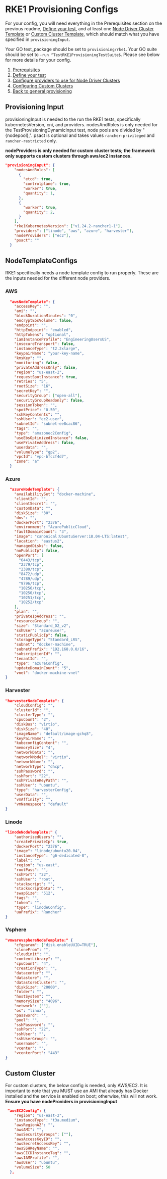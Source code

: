 
# RKE1 Provisioning Configs

For your config, you will need everything in the Prerequisites section on the previous readme, [Define your test](#Provisioning-Input), and at least one [Node Driver Cluster Template](#NodeTemplateConfigs) or [Custom Cluster Template](#Custom-Cluster), which should match what you have specified in `provisioningInput`. 

Your GO test_package should be set to `provisioning/rke1`.
Your GO suite should be set to `-run ^TestRKE1ProvisioningTestSuite$`.
Please see below for more details for your config. 

1. [Prerequisites](../README.md)
2. [Define your test](#Provisioning-Input)
3. [Configure providers to use for Node Driver Clusters](#NodeTemplateConfigs)
4. [Configuring Custom Clusters](#Custom-Cluster)
5. [Back to general provisioning](../README.md)

## Provisioning Input
provisioningInput is needed to the run the RKE1 tests, specifically kubernetesVersion, cni, and providers. nodesAndRoles is only needed for the TestProvisioningDynamicInput test, node pools are divided by "{nodepool},". psact is optional and takes values `rancher-privileged` and `rancher-restricted` only.

**nodeProviders is only needed for custom cluster tests; the framework only supports custom clusters through aws/ec2 instances.**

```json
"provisioningInput": {
    "nodesAndRoles": [ 
      {
        "etcd": true,
        "controlplane": true,
        "worker": true,
        "quantity": 1,
      },
      {
        "worker": true,
        "quantity": 2,
      }
    ],
    "rke1KubernetesVersion": ["v1.24.2-rancher1-1"],
    "providers": ["linode", "aws", "azure", "harvester"],
    "nodeProviders": ["ec2"],
    "psact": ""
  }
```

## NodeTemplateConfigs
RKE1 specifically needs a node template config to run properly. These are the inputs needed for the different node providers.

### AWS
```json
  "awsNodeTemplate": {
    "accessKey": "",
    "ami": "",
    "blockDurationMinutes": "0",
    "encryptEbsVolume": false,
    "endpoint": "",
    "httpEndpoint": "enabled",
    "httpTokens": "optional",
    "iamInstanceProfile": "EngineeringUsersUS",
    "insecureTransport": false,
    "instanceType": "t2.2xlarge",
    "keypairName": "your-key-name",
    "kmsKey": "",
    "monitoring": false,
    "privateAddressOnly": false,
    "region": "us-east-2",
    "requestSpotInstance": true,
    "retries": "5",
    "rootSize": "16",
    "secretKey": "",
    "securityGroup": ["open-all"],
    "securityGroupReadonly": false,
    "sessionToken": "",
    "spotPrice": "0.50",
    "sshKeyContents": "",
    "sshUser": "ec2-user",
    "subnetId": "subnet-ee8cac86",
    "tags": "",
    "type": "amazonec2Config",
    "useEbsOptimizedInstance": false,
    "usePrivateAddress": false,
    "userdata": "",
    "volumeType": "gp2",
    "vpcId": "vpc-bfccf4d7",
    "zone": "a"
  }
```

### Azure
```json
  "azureNodeTemplate": {
    "availabilitySet": "docker-machine",
    "clientId": "",
    "clientSecret": "",
    "customData": "",
    "diskSize": "30",
    "dns": "",
    "dockerPort": "2376",
    "environment": "AzurePublicCloud",
    "faultDomainCount": "3",
    "image": "canonical:UbuntuServer:18.04-LTS:latest",
    "location": "eastus2",
    "managedDisks": false,
    "noPublicIp": false,
    "openPort": [
      "6443/tcp",
      "2379/tcp",
      "2380/tcp",
      "8472/udp",
      "4789/udp",
      "9796/tcp",
      "10256/tcp",
      "10250/tcp",
      "10251/tcp",
      "10252/tcp"
    ],
    "plan": "",
    "privateIpAddress": "",
    "resourceGroup": "",
    "size": "Standard_D2_v2",
    "sshUser": "azureuser",
    "staticPublicIp": false,
    "storageType": "Standard_LRS",
    "subnet": "docker-machine",
    "subnetPrefix": "192.168.0.0/16",
    "subscriptionId": "",
    "tenantId": "",
    "type": "azureConfig",
    "updateDomainCount": "5",
    "vnet": "docker-machine-vnet"
}
```

### Harvester
```json
"harvesterNodeTemplate": {
    "cloudConfig": "",
    "clusterId": "",
    "clusterType": "",
    "cpuCount": "2",
    "diskBus": "virtio",
    "diskSize": "40",
    "imageName": "default/image-gchq8",
    "keyPairName": "",
    "kubeconfigContent": "",
    "memorySize": "4",
    "networkData": "",
    "networkModel": "virtio",
    "networkName": "",
    "networkType": "dhcp",
    "sshPassword": "",
    "sshPort": "22",
    "sshPrivateKeyPath": "",
    "sshUser": "ubuntu",
    "type": "harvesterConfig",
    "userData": "",
    "vmAffinity": "",
    "vmNamespace": "default"
}
```

### Linode
```json
"linodeNodeTemplate:" { 
    "authorizedUsers": "",
    "createPrivateIp": true,
    "dockerPort": "2376",
    "image": "linode/ubuntu20.04",
    "instanceType": "g6-dedicated-8",
    "label": "",
    "region": "us-east",
    "rootPass": "",
    "sshPort": "22",
    "sshUser": "root",
    "stackscript": "",
    "stackscriptData": "",
    "swapSize": "512",
    "tags": "",
    "token": "",
    "type": "linodeConfig",
    "uaPrefix": "Rancher"
}
```

### Vsphere
```json
"vmwarevsphereNodeTemplate:" { 
    "cfgparam": ["disk.enableUUID=TRUE"],
    "cloneFrom": "",
    "cloudinit": "",
    "contentLibrary": "",
    "cpuCount": "4",
    "creationType": "",
    "datacenter": "",
    "datastore": "",
    "datastoreCluster": "",
    "diskSize": "20000",
    "folder": "",
    "hostSystem": "",
    "memorySize": "4096",
    "network": [""],
    "os": "linux",
    "password": "",
    "pool": "",
    "sshPassword": "",
    "sshPort": "22",
    "sshUser": "",
    "sshUserGroup": "",
    "username": "",
    "vcenter": "",
    "vcenterPort": "443"
}
```

## Custom Cluster
For custom clusters, the below config is needed, only AWS/EC2. It is important to note that you MUST use an AMI that already has Docker installed and the service is enabled on boot; otherwise, this will not work.
**Ensure you have nodeProviders in provisioningInput**

```json
 "awsEC2Config": {
    "region": "us-east-2",
    "instanceType": "t3a.medium",
    "awsRegionAZ": "",
    "awsAMI": "",
    "awsSecurityGroups": [""],
    "awsAccessKeyID": "",
    "awsSecretAccessKey": "",
    "awsSSHKeyName": "",
    "awsCICDInstanceTag": "",
    "awsIAMProfile": "",
    "awsUser": "ubuntu",
    "volumeSize": 50
  },
```